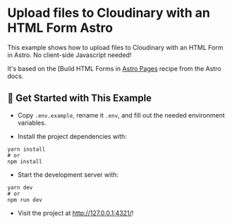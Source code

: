 # Upload files to Cloudinary with an HTML Form Astro

This example shows how to upload files to Cloudinary with an HTML Form in Astro. No client-side Javascript needed!

It's based on the [Build HTML Forms in [Astro Pages](https://docs.astro.build/en/recipes/build-forms/) recipe from the Astro docs.

## 🚀 Get Started with This Example

- Copy `.env.example`, rename it `.env`, and fill out the needed environment variables.

- Install the project dependencies with:

```
yarn install
# or
npm install
```

- Start the development server with:

```
yarn dev
# or
npm run dev
```

- Visit the project at <http://127.0.0.1:4321/>!
